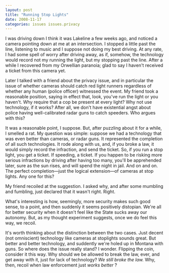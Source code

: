 ```yaml
---
layout: post
title: "Running Stop Lights"
date: 2008-11-17
categories: issues issues.privacy
---
```


I was driving down I think it was Lakeline a few weeks ago, and noticed a camera
pointing down at me at an intersection. I stopped a little past the line,
listening to music and I suppose not doing my best driving. At any rate, I had
some spell of worry after driving away, as if, somehow, the technology would
record not my running the light, but my stopping past the line. After a while I
recovered from my Orwellian paranoia; glad to say I haven't received a ticket
from this camera yet.

Later I talked with a friend about the privacy issue, and in particular the
issue of whether cameras should catch red light runners regardless of whether
any human (police officer) witnessed the event. My friend took a reasonable
position, saying in effect that, look, you've run the light or you haven't. Why
require that a cop be present at every light? Why not use technology, if it
works? After all, we don't have existential angst about police having
well-calibrated radar guns to catch speeders. Who argues with this?

It was a reasonable point, I suppose. But, after puzzling about it for a while,
I smelled a rat. My question was simple: suppose we had a technology that was
even better than cameras, or radar guns. It represented the completion of all
such technologies. It rode along with us, and, if you broke a law, it would
simply record the infraction, and send the ticket. So, if you run a stop light,
you get a ticket. If speeding, a ticket. If you happen to be risking more
serious infractions by driving after having too many, you'll be apprehended
later, sure as the sun rises, and will spend the night in jail. And on and on. 
The perfect completion&mdash;just the logical extension&mdash;of cameras at stop
lights. Any one for this?

My friend recoiled at the suggestion. I asked why, and after some mumbling and
fumbling, just declared that it wasn't right. Right. 

What's interesting is how, seemingly, more security makes such good sense, to a
point, and then suddenly it seems positively distopian. We're all for better
security when it doesn't feel like the State sucks away our autonomy. But, as
my thought experiment suggests, once we do feel this way, we recoil. 

It's worth thinking about the distinction between the two cases. Just decent
(not omniscient) technology like cameras at stoplights sounds great. But better
and better technology, and suddently we're holed up in Montana with guns. So
where does the issue really stand? I wonder. Flipping the coin, consider it
this way. Why should we be allowed to break the law, ever, and get away with
it, just for lack of technology? _We still broke the law._ Why, then, recoil
when law enforcement just _works better_
?